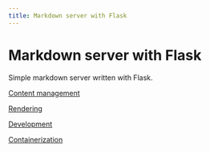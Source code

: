 ```yaml
---
title: Markdown server with Flask
---
```


# Markdown server with Flask

Simple markdown server written with Flask.

[Content management](content_management)

[Rendering](rendering)

[Development](development)

[Containerization](containerization)
